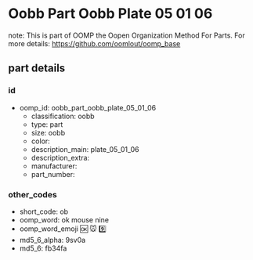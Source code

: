# Oobb Part Oobb Plate 05 01 06  

note: This is part of OOMP the Oopen Organization Method For Parts. For more details: https://github.com/oomlout/oomp_base

##  part details





### id
* oomp_id: oobb_part_oobb_plate_05_01_06
  * classification: oobb
  * type: part
  * size: oobb
  * color: 
  * description_main: plate_05_01_06
  * description_extra: 
  * manufacturer: 
  * part_number: 

### other_codes
* short_code: ob
* oomp_word: ok mouse nine
* oomp_word_emoji :ok: :mouse: :nine:
* md5_6_alpha: 9sv0a
* md5_6: fb34fa